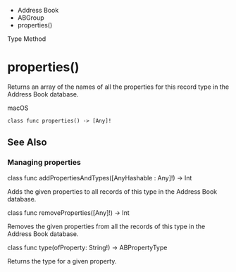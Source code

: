 

- Address Book
- ABGroup
-  properties() 

Type Method

# properties()

Returns an array of the names of all the properties for this record type in the Address Book database.

macOS

``` source
class func properties() -> [Any]!
```

## See Also

### Managing properties

class func addPropertiesAndTypes([AnyHashable : Any]!) -> Int

Adds the given properties to all records of this type in the Address Book database.

class func removeProperties([Any]!) -> Int

Removes the given properties from all the records of this type in the Address Book database.

class func type(ofProperty: String!) -> ABPropertyType

Returns the type for a given property.

